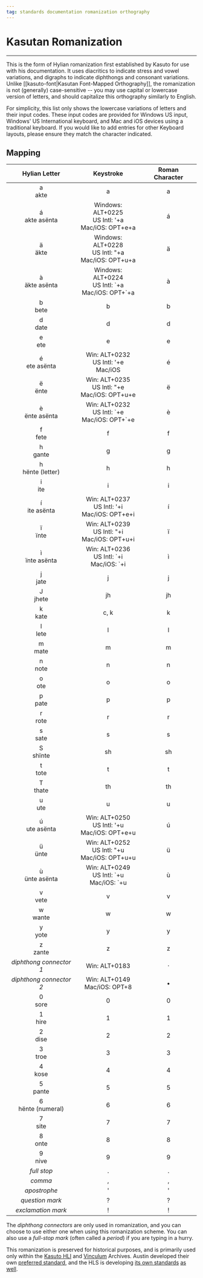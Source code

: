 ```yaml
---
tag: standards documentation romanization orthography
---
```

# Kasutan Romanization
---
This is the form of Hylian romanization first established by Kasuto for use with his documentation. It uses diacritics to indicate stress and vowel variations, and digraphs to indicate diphthongs and consonant variations. Unlike [[kasuto-font|Kasutan Font-Mapped Orthography]], the romanization is not (generally) case-sensitive -- you may use capital or lowercase version of letters, and should capitalize this orthography similarly to English.

For simplicity, this list only shows the lowercase variations of letters and their input codes. These input codes are provided for Windows US input, Windows' US International keyboard, and Mac and iOS devices using a traditional keyboard. If you would like to add entries for other Keyboard layouts, please ensure they match the character indicated.

## Mapping

| Hylian Letter | Keystroke | Roman Character |
|:-:|:-:|:-:|
| <span class="hylian_kas">a</span><br>akte | a | a |
| <span class="hylian_kas">á</span><br>akte asënta | Windows: ALT+0225<br>US Intl: \'+a<br>Mac/iOS: OPT+e+a | á|
| <span class="hylian_kas">ä</span><br>äkte | Windows: ALT+0228<br>US Intl: \"+a<br>Mac/iOS: OPT+u+a | ä |
| <span class="hylian_kas">à</span><br>äkte asënta | Windows: ALT+0224<br>US Intl: \`+a<br>Mac/iOS: OPT+\`+a | à |
| <span class="hylian_kas">b</span><br>bete | b | b |
| <span class="hylian_kas">d</span><br>date | d | d |
| <span class="hylian_kas">e</span><br>ete | e | e |
| <span class="hylian_kas">é</span><br>ete asënta | Win: ALT+0232<br>US Intl: \'+e<br>Mac/iOS | é |
| <span class="hylian_kas">ë</span><br>ënte | Win: ALT+0235<br>US Intl: \"+e<br>Mac/iOS: OPT+u+e | ë |
| <span class="hylian_kas">è</span><br>ënte asënta | Win: ALT+0232<br>US Intl: \`+e<br>Mac/iOS: OPT+\`+e | è |
| <span class="hylian_kas">f</span><br>fete | f | f |
| <span class="hylian_kas">h</span><br>gante | g | g |
| <span class="hylian_kas">h</span><br>hënte (letter) | h | h |
| <span class="hylian_kas">i</span><br>ite | i | i |
| <span class="hylian_kas">í</span><br>ite asënta | Win: ALT+0237<br>US Intl: \'+i<br>Mac/iOS: OPT+e+i | í |
| <span class="hylian_kas">ï</span><br>ïnte | Win: ALT+0239<br>US Intl: \"+i<br>Mac/iOS: OPT+u+i | ï |
| <span class="hylian_kas">ì</span><br>ïnte asënta | Win: ALT+0236<br>US Intl: \`+i<br>Mac/iOS: \`+i | ì |
| <span class="hylian_kas">j</span><br>jate | j | j |
| <span class="hylian_kas">J</span><br>jhete | jh | jh |
| <span class="hylian_kas">k</span><br>kate | c, k | k |
| <span class="hylian_kas">l</span><br>lete | l | l |
| <span class="hylian_kas">m</span><br>mate | m | m |
| <span class="hylian_kas">n</span><br>note | n | n |
| <span class="hylian_kas">o</span><br>ote | o | o |
| <span class="hylian_kas">p</span><br>pate | p | p |
| <span class="hylian_kas">r</span><br>rote | r | r |
| <span class="hylian_kas">s</span><br>sate | s | s |
| <span class="hylian_kas">S</span><br>shïnte | sh | sh |
| <span class="hylian_kas">t</span><br>tote | t | t |
| <span class="hylian_kas">T</span><br>thate | th | th |
| <span class="hylian_kas">u</span><br>ute | u | u |
| <span class="hylian_kas">ú</span><br>ute asënta | Win: ALT+0250<br>US Intl: \'+u<br>Mac/iOS: OPT+e+u | ú |
| <span class="hylian_kas">ü</span><br>ünte | Win: ALT+0252<br>US Intl: \"+u<br>Mac/iOS: OPT+u+u | ü |
| <span class="hylian_kas">ù</span><br>ünte asënta | Win: ALT+0249<br>US Intl: \`+u<br>Mac/iOS: \`+u | ù |
| <span class="hylian_kas">v</span><br>vete | v | v |
| <span class="hylian_kas">w</span><br>wante | w | w |
| <span class="hylian_kas">y</span><br>yote | y | y |
| <span class="hylian_kas">z</span><br>zante | z | z |
| _diphthong connector 1_ | Win: ALT+0183 | · |
| _diphthong connector 2_ | Win: ALT+0149<br>Mac/iOS: OPT+8 | • |
| <span class="hylian_kas">0</span><br>sore | 0 | 0 |
| <span class="hylian_kas">1</span><br>hire | 1 | 1 |
| <span class="hylian_kas">2</span><br>dise | 2 | 2 |
| <span class="hylian_kas">3</span><br>troe | 3 | 3 |
| <span class="hylian_kas">4</span><br>kose | 4 | 4 |
| <span class="hylian_kas">5</span><br>pante | 5 | 5 |
| <span class="hylian_kas">6</span><br>hënte (numeral) | 6 | 6 |
| <span class="hylian_kas">7</span><br>site | 7 | 7 |
| <span class="hylian_kas">8</span><br>onte | 8 | 8 |
| <span class="hylian_kas">9</span><br>nive | 9 | 9 |
| _full stop_ | . | . |
| _comma_ | , | , |
| _apostrophe_ | \' | \' |
| _question mark_ | \? | \? |
| _exclamation mark_ | ! | ! |

The _diphthong connectors_ are only used in romanization, and you can choose to use either one when using this romanization scheme. You can also use a _full-stop mark_ (often called a _period_) if you are typing in a hurry.

This romanization is preserved for historical purposes, and is primarily used only within the [Kasuto HLI](archival/kasuto_hli/00-toc) and [Vinculum](archival/vinculum/index) Archives. Austin developed their own [preferred standard](standards/orthography/springer-roman), and the HLS is developing [its own standards](standards/orthography/jerin-roman) [as well](standards/orthography/jerin-ipa).
